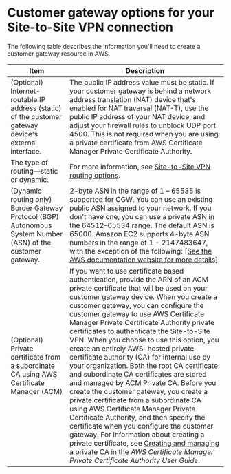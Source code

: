 # Customer gateway options for your Site\-to\-Site VPN connection<a name="cgw-options"></a>

The following table describes the information you'll need to create a customer gateway resource in AWS\.


| Item | Description | 
| --- | --- | 
|  \(Optional\) Internet\-routable IP address \(static\) of the customer gateway device's external interface\.   |  The public IP address value must be static\. If your customer gateway is behind a network address translation \(NAT\) device that's enabled for NAT traversal \(NAT\-T\), use the public IP address of your NAT device, and adjust your firewall rules to unblock UDP port 4500\. This is not required when you are using a private certificate from AWS Certificate Manager Private Certificate Authority\.  | 
|  The type of routing—static or dynamic\.   | For more information, see [Site\-to\-Site VPN routing options](VPNRoutingTypes.md)\. | 
|  \(Dynamic routing only\) Border Gateway Protocol \(BGP\) Autonomous System Number \(ASN\) of the customer gateway\.  |  2\-byte ASN in the range of 1 – 65535 is supported for CGW\. You can use an existing public ASN assigned to your network\. If you don't have one, you can use a private ASN in the 64512–65534 range\. The default ASN is 65000\. Amazon EC2 supports 4\-byte ASN numbers in the range of 1 \- 2147483647, with the exception of the following:  [\[See the AWS documentation website for more details\]](http://docs.aws.amazon.com/vpn/latest/s2svpn/cgw-options.html)  | 
| \(Optional\) Private certificate from a subordinate CA using AWS Certificate Manager \(ACM\) | If you want to use certificate based authentication, provide the ARN of an ACM private certificate that will be used on your customer gateway device\. When you create a customer gateway, you can configure the customer gateway to use AWS Certificate Manager Private Certificate Authority private certificates to authenticate the Site\-to\-Site VPN\. When you choose to use this option, you create an entirely AWS\-hosted private certificate authority \(CA\) for internal use by your organization\. Both the root CA certificate and subordinate CA certificates are stored and managed by ACM Private CA\. Before you create the customer gateway, you create a private certificate from a subordinate CA using AWS Certificate Manager Private Certificate Authority, and then specify the certificate when you configure the customer gateway\. For information about creating a private certificate, see [Creating and managing a private CA](https://docs.aws.amazon.com/acm-pca/latest/userguide/PcaCreatingManagingCA.html) in the *AWS Certificate Manager Private Certificate Authority User Guide*\. | 